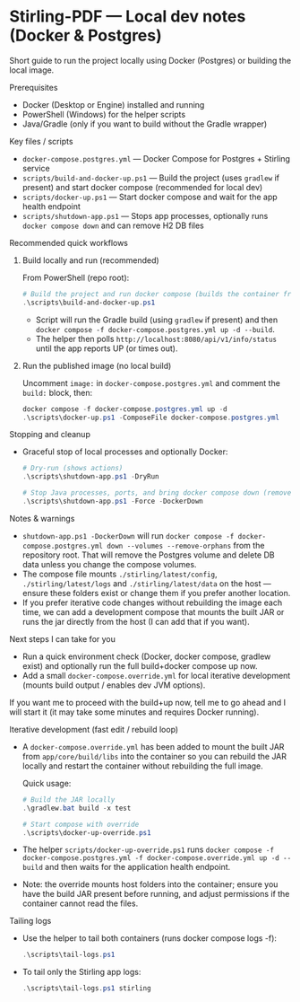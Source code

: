 # Stirling-PDF — Local dev notes (Docker & Postgres)

Short guide to run the project locally using Docker (Postgres) or building the local image.

Prerequisites
- Docker (Desktop or Engine) installed and running
- PowerShell (Windows) for the helper scripts
- Java/Gradle (only if you want to build without the Gradle wrapper)

Key files / scripts
- `docker-compose.postgres.yml` — Docker Compose for Postgres + Stirling service
- `scripts/build-and-docker-up.ps1` — Build the project (uses `gradlew` if present) and start docker compose (recommended for local dev)
- `scripts/docker-up.ps1` — Start docker compose and wait for the app health endpoint
- `scripts/shutdown-app.ps1` — Stops app processes, optionally runs `docker compose down` and can remove H2 DB files

Recommended quick workflows

1) Build locally and run (recommended)

   From PowerShell (repo root):

   ```powershell
   # Build the project and run docker compose (builds the container from local Dockerfile)
   .\scripts\build-and-docker-up.ps1
   ```

   - Script will run the Gradle build (using `gradlew` if present) and then `docker compose -f docker-compose.postgres.yml up -d --build`.
   - The helper then polls `http://localhost:8080/api/v1/info/status` until the app reports UP (or times out).

2) Run the published image (no local build)

   Uncomment `image:` in `docker-compose.postgres.yml` and comment the `build:` block, then:

   ```powershell
   docker compose -f docker-compose.postgres.yml up -d
   .\scripts\docker-up.ps1 -ComposeFile docker-compose.postgres.yml
   ```

Stopping and cleanup

 - Graceful stop of local processes and optionally Docker:

   ```powershell
   # Dry-run (shows actions)
   .\scripts\shutdown-app.ps1 -DryRun

   # Stop Java processes, ports, and bring docker compose down (removes volumes)
   .\scripts\shutdown-app.ps1 -Force -DockerDown
   ```

Notes & warnings
- `shutdown-app.ps1 -DockerDown` will run `docker compose -f docker-compose.postgres.yml down --volumes --remove-orphans` from the repository root. That will remove the Postgres volume and delete DB data unless you change the compose volumes.
- The compose file mounts `./stirling/latest/config`, `./stirling/latest/logs` and `./stirling/latest/data` on the host — ensure these folders exist or change them if you prefer another location.
- If you prefer iterative code changes without rebuilding the image each time, we can add a development compose that mounts the built JAR or runs the jar directly from the host (I can add that if you want).

Next steps I can take for you
- Run a quick environment check (Docker, docker compose, gradlew exist) and optionally run the full build+docker compose up now.
- Add a small `docker-compose.override.yml` for local iterative development (mounts build output / enables dev JVM options).

If you want me to proceed with the build+up now, tell me to go ahead and I will start it (it may take some minutes and requires Docker running).

Iterative development (fast edit / rebuild loop)

 - A `docker-compose.override.yml` has been added to mount the built JAR from `app/core/build/libs` into the container so you can rebuild the JAR locally and restart the container without rebuilding the full image.

    Quick usage:

    ```powershell
    # Build the JAR locally
    .\gradlew.bat build -x test

    # Start compose with override
    .\scripts\docker-up-override.ps1
    ```

 - The helper `scripts/docker-up-override.ps1` runs `docker compose -f docker-compose.postgres.yml -f docker-compose.override.yml up -d --build` and then waits for the application health endpoint.

 - Note: the override mounts host folders into the container; ensure you have the build JAR present before running, and adjust permissions if the container cannot read the files.

Tailing logs

 - Use the helper to tail both containers (runs docker compose logs -f):

    ```powershell
    .\scripts\tail-logs.ps1
    ```

 - To tail only the Stirling app logs:

    ```powershell
    .\scripts\tail-logs.ps1 stirling
    ```
